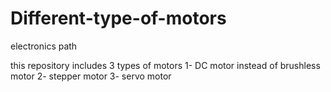 # Different-type-of-motors
electronics path





this repository includes 3 types of motors
 1- DC motor instead of brushless motor
 2- stepper motor
 3- servo motor
